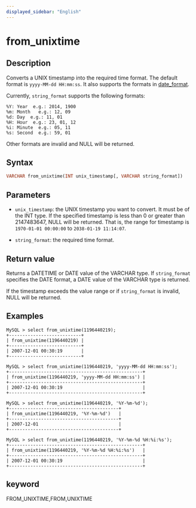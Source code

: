 ```yaml
---
displayed_sidebar: "English"
---
```


# from_unixtime

## Description

Converts a UNIX timestamp into the required time format. The default format is `yyyy-MM-dd HH:mm:ss`. It also supports the formats in [date_format](./date_format.md).

Currently, `string_format` supports the following formats:

```plain text
%Y: Year  e.g.: 2014, 1900
%m: Month   e.g.: 12, 09
%d: Day  e.g.: 11, 01
%H: Hour  e.g.: 23, 01, 12
%i: Minute  e.g.: 05, 11
%s: Second  e.g.: 59, 01
```

Other formats are invalid and NULL will be returned.

## Syntax

```Haskell
VARCHAR from_unixtime(INT unix_timestamp[, VARCHAR string_format])
```

## Parameters

- `unix_timestamp`: the UNIX timestamp you want to convert. It must be of the INT type. If the specified timestamp is less than 0 or greater than 2147483647, NULL will be returned. That is, the range for timestamp is `1970-01-01 00:00:00` to `2038-01-19 11:14:07`.

- `string_format`: the required time format.

## Return value

Returns a DATETIME or DATE value of the VARCHAR type. If `string_format` specifies the DATE format, a DATE value of the VARCHAR type is returned.

If the timestamp exceeds the value range or if `string_format` is invalid, NULL will be returned.

## Examples

```plain text
MySQL > select from_unixtime(1196440219);
+---------------------------+
| from_unixtime(1196440219) |
+---------------------------+
| 2007-12-01 00:30:19       |
+---------------------------+

MySQL > select from_unixtime(1196440219, 'yyyy-MM-dd HH:mm:ss');
+--------------------------------------------------+
| from_unixtime(1196440219, 'yyyy-MM-dd HH:mm:ss') |
+--------------------------------------------------+
| 2007-12-01 00:30:19                              |
+--------------------------------------------------+

MySQL > select from_unixtime(1196440219, '%Y-%m-%d');
+-----------------------------------------+
| from_unixtime(1196440219, '%Y-%m-%d')   |
+-----------------------------------------+
| 2007-12-01                              |
+-----------------------------------------+

MySQL > select from_unixtime(1196440219, '%Y-%m-%d %H:%i:%s');
+--------------------------------------------------+
| from_unixtime(1196440219, '%Y-%m-%d %H:%i:%s')   |
+--------------------------------------------------+
| 2007-12-01 00:30:19                              |
+--------------------------------------------------+
```

## keyword

FROM_UNIXTIME,FROM,UNIXTIME
